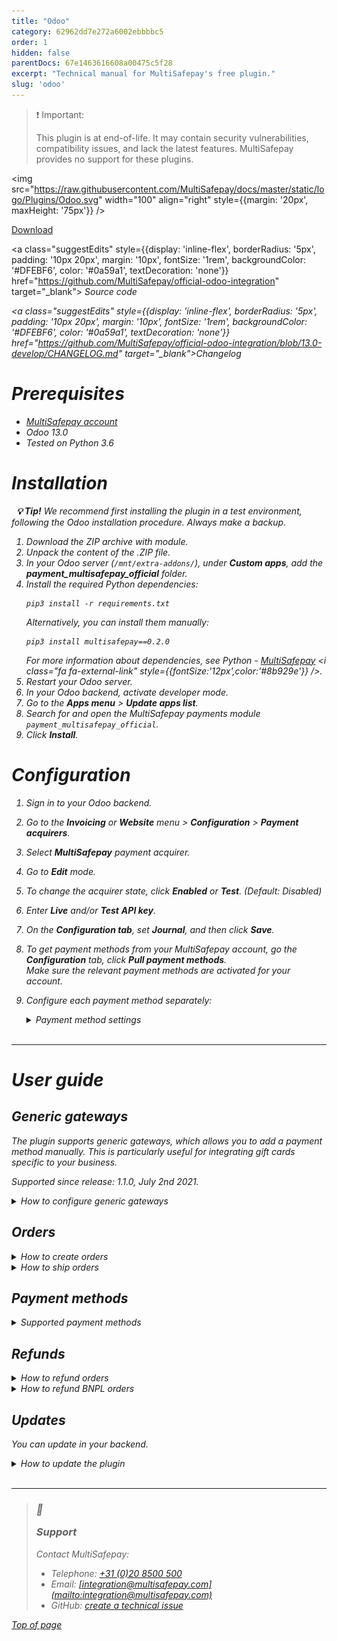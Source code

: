 ```yaml
---
title: "Odoo"
category: 62962dd7e272a6002ebbbbc5
order: 1
hidden: false
parentDocs: 67e1463616608a00475c5f28
excerpt: "Technical manual for MultiSafepay's free plugin."
slug: 'odoo'
---
```

> ❗️ Important:
>
> This plugin is at end-of-life. It may contain security vulnerabilities, compatibility issues, and lack the latest features. MultiSafepay provides no support for these plugins.

<img src="https://raw.githubusercontent.com/MultiSafepay/docs/master/static/logo/Plugins/Odoo.svg" width="100" align="right" style={{margin: '20px', maxHeight: '75px'}} />

<div style={{display: 'flex', flexWrap: 'wrap'}}>
  <a class="suggestEdits" style={{display: 'inline-flex', borderRadius: '5px', padding: '10px 20px', margin: '10px', fontSize: '1rem', backgroundColor: '#006ba1', color: '#ffffff', textDecoration: 'none'}} href="https://github.com/MultiSafepay/official-odoo-integration/archive/13.0-develop.zip" target="_self"><span>Download</span><i class="icon icon-download" style={{marginLeft: '0.6em'}}> </i></a>

  <a class="suggestEdits" style={{display: 'inline-flex', borderRadius: '5px', padding: '10px 20px', margin: '10px', fontSize: '1rem', backgroundColor: '#DFEBF6', color: '#0a59a1', textDecoration: 'none'}} href="https://github.com/MultiSafepay/official-odoo-integration" target="_blank"><i class="icon-external-link" /> <span>Source code</span></a>

  <a class="suggestEdits" style={{display: 'inline-flex', borderRadius: '5px', padding: '10px 20px', margin: '10px', fontSize: '1rem', backgroundColor: '#DFEBF6', color: '#0a59a1', textDecoration: 'none'}} href="https://github.com/MultiSafepay/official-odoo-integration/blob/13.0-develop/CHANGELOG.md" target="_blank"><span>Changelog</span></a>
</div>

# Prerequisites

* [MultiSafepay account](/docs/getting-started-guide/)
* Odoo 13.0
* Tested on Python 3.6

# Installation

  **💡 Tip!** We recommend first installing the plugin in a test environment, following the Odoo installation procedure. Always make a backup.

1. Download the ZIP archive with module.
2. Unpack the content of the .ZIP file.
3. In your Odoo server (`/mnt/extra-addons/`), under **Custom apps**, add the **payment\_multisafepay\_official** folder.
4. Install the required Python dependencies:
   ```
   pip3 install -r requirements.txt
   ```
   Alternatively, you can install them manually:
   ```
   pip3 install multisafepay==0.2.0
   ```
   For more information about dependencies, see Python - <a href="https://pypi.org/project/multisafepay" target="_blank">MultiSafepay</a> <i class="fa fa-external-link" style={{fontSize:'12px',color:'#8b929e'}} />.
5. Restart your Odoo server.
6. In your Odoo <Glossary>backend</Glossary>, activate developer mode.
7. Go to the **Apps menu** > **Update apps list**.
8. Search for and open the MultiSafepay payments module `payment_multisafepay_official`.
9. Click **Install**.

# Configuration

1. Sign in to your Odoo backend.
2. Go to the **Invoicing** or **Website** menu > **Configuration** > **Payment acquirers**.
3. Select **MultiSafepay** payment acquirer.
4. Go to **Edit** mode.
5. To change the <Glossary>acquirer</Glossary> state, click **Enabled** or **Test**. (Default: Disabled)
6. Enter **Live** and/or **Test** **API key**.
7. On the **Configuration tab**, set **Journal**, and then click **Save**.
8. To get payment methods from your MultiSafepay account, go the **Configuration** tab, click **Pull payment methods**.\
   Make sure the relevant payment methods are activated for your account.
9. Configure each payment method separately:

   <details id="payment-method-settings">
     <summary>Payment method settings</summary>

     <br />

     * Name
     * State
     * Country: Disabled for some payment methods
     * Customer group
     * Order amount: Disabled for some payment methods
     * Supported currency: Some payment methods process transactions only in EUR. Orders not created in EUR are converted to the required currency, using **Odoo platform currency rate**. This can only be configured by a system administrator.
   </details>

   <br />

***

# User guide

## Generic gateways

The plugin supports generic gateways, which allows you to add a payment method manually. This is particularly useful for integrating gift cards specific to your business.

Supported since release: 1.1.0, July 2nd 2021.

<details id="how-to-configure-generic-gateways">
  <summary>How to configure generic gateways</summary>

  <br />

  1. Sign in to your Odoo backend.
  2. Go to **Invoicing** > **Payment method** > **Other payment acquirer** > **MultiSafepay**.
  3. In the **Title** field, set the relevant [payment method gateway IDs](/reference/gateway-ids/).
  4. Set the gateway logo and name.
</details>

## Orders

<details id="how-to-create-orders">
  <summary>How to create orders</summary>

  <br />

  1. Select the payment method on the checkout page, and then click **Pay now**.
  2. Provide any required information (e.g. bank account number), and confirm payment.
  3. When the transaction is completed, you receive a *Order \{ order ID } Confirmed* <a href="https://docs.multisafepay.com/docs/webhook" target="_blank">webhook notification</a> <i class="fa fa-external-link" style={{fontSize:'12px',color:'#8b929e'}} />.
</details>

<details id="how-to-ship-orders">
  <summary>How to ship orders</summary>

  <br />

  1. Go to the **Website** menu> **Orders**, and then select the relevant order.
  2. To mark the order as **Shipped**, go to **Delivery** and **Validate transfer**.\
     The transaction status changes to **Shipped**.
  3. Under **Order details**, you can create an invoice. Its status is **Paid** right away because the order was prepaid.
  4. If you want to update the invoice ID of the transaction with MultiSafepay, go to **Configuration** > **Payment transactions**, select the relevant transaction, and then click **Update invoice ID**.
</details>

## Payment methods

<details id="supported-payment-methods">
  <summary>Supported payment methods</summary>

  <br />

  * Cards: [All](/docs/card-payments/)
  * <Glossary>BNPL</Glossary>: All, except Billink.
  * Wallets: [Alipay](/docs/alipay/), [Apple Pay](/docs/apple-pay/), [PayPal](/docs/paypal/)
  * Banking methods:
    * [Bancontact](/docs/bancontact/)
    * [Bank transfer](/docs/bank-transfer/)
    * [Belfius](/docs/belfius/)
    * [CBC/KBC](/docs/cbc-kbc/)
    * [Dotpay](/docs/dotpay/)
    * [EPS](/docs/eps/)
    * [Giropay](/docs/giropay/)
    * [iDEAL](/docs/ideal/)
    * [Direct debit](/docs/direct-debit/)
    * [Sofort](/docs/sofort/)
    * [Trustly](/docs/trustly/)
</details>

## Refunds

<details id="how-to-refund-orders">
  <summary>How to refund orders</summary>

  <br />

  In your Odoo backend, you can only refund **Completed** orders.

  1. To create a refund invoice, go to **Order invoices**, and then click **Add credit note**.
  2. Enter a **Refund reason** and check the invoice lines you want to return, and then click **Post**.
  3. To create a refund request, click **Refund with MultiSafepay**.
  4. If the request is created successfully, the invoice status changes.
  5. When the status of the MultiSafepay refund transaction changes to **Completed**, the status of the refund invoice changes to **Paid**.
</details>

<details id="how-to-refund-bnpl">
  <summary>How to refund BNPL orders</summary>

  <br />

  For <Glossary>BNPL</Glossary> orders, the refund request must include a `shopping_cart` object where:

  * The `item_quantity` must not be more than `quantity` in the original order.
  * The `item_price` must be equal to the `unit_price` in the original order.

  **⚠️ Note:** You cannot refund BNPL orders if a gift card or promo code was used for the original order.
</details>

## Updates

You can update in your <Glossary>backend</Glossary>.

<details id="how-to-update-the-plugin">
  <summary>How to update the plugin</summary>

  <br />

  1. Sign in to your Odoo backend.
  2. Go to the **Apps** menu.
  3. Search for and open the **MultiSafepay payments** module.
  4. Click **Upgrade**.
</details>

<br />

***

<blockquote class="callout callout_info">
  <h3 class="callout-heading false">
    <span class="callout-icon">💬</span>
    <p>Support</p>
  </h3>

  <p>Contact MultiSafepay:</p>

  <ul>
    <li>Telephone: <a href="tel:+310208500500">+31 (0)20 8500 500</a></li>
    <li>Email: <a href="mailto:integration@multisafepay.com">[integration@multisafepay.com](mailto:integration@multisafepay.com)</a></li>
    <li>GitHub: <a href="https://github.com/MultiSafepay/official-odoo-integration/issues" target="_blank"> create a technical issue</a></li>
  </ul>
</blockquote>

[Top of page](#)